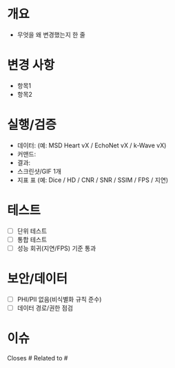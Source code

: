 # 개요
- 무엇을 왜 변경했는지 한 줄

# 변경 사항
- 항목1
- 항목2

# 실행/검증
- 데이터: (예: MSD Heart vX / EchoNet vX / k-Wave vX)
- 커맨드:
- 결과:
- 스크린샷/GIF 1개
- 지표 표 (예: Dice / HD / CNR / SNR / SSIM / FPS / 지연)

# 테스트
- [ ] 단위 테스트
- [ ] 통합 테스트
- [ ] 성능 회귀(지연/FPS) 기준 통과

# 보안/데이터
- [ ] PHI/PII 없음(비식별화 규칙 준수)
- [ ] 데이터 경로/권한 점검

# 이슈
Closes #
Related to #
